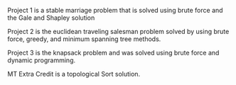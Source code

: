 Project 1 is a stable marriage problem that is solved using brute force and the Gale and Shapley solution 

Project 2 is the euclidean traveling salesman problem solved by using brute force, greedy, and minimum spanning tree methods. 

Project 3 is the knapsack problem and was solved using brute force and dynamic programming.

MT Extra Credit is a topological Sort solution.
